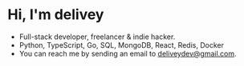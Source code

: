 # Hi, I'm delivey

* Full-stack developer, freelancer & indie hacker.
* Python, TypeScript, Go, SQL, MongoDB, React, Redis, Docker
* You can reach me by sending an email to deliveydev@gmail.com.
<!--
**delivey/delivey** is a ✨ _special_ ✨ repository because its `README.md` (this file) appears on your GitHub profile.
README based on: https://github.com/crhenr/crhenr/blob/master/README.md

